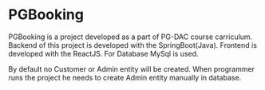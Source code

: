 # PGBooking
PGBooking is a project developed as a part of PG-DAC course carriculum.
Backend of this project is developed with the SpringBoot(Java).
Frontend is developed with the ReactJS.
For Database MySql is used.

By default no Customer or Admin  entity will be created. When programmer runs the project he needs to create Admin entity manually in database.

